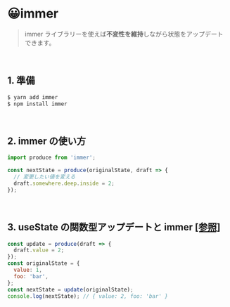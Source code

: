 # 😀immer

> immer ライブラリーを使えば**不変性を維持**しながら状態をアップデートできます。

<br/>

## 1. 準備

```bash
$ yarn add immer
$ npm install immer
```
<br/>

## 2. immer の使い方

```js
import produce from 'immer';

const nextState = produce(originalState, draft => {
  // 変更したい値を変える
  draft.somewhere.deep.inside = 2;
});
```
<br/>

## 3. useState の関数型アップデートと immer  [[参照]](https://github.com/hi1004/react-study/commit/b42ff0282d3c57de3ca55268868071fb87d2a169#)

```js
const update = produce(draft => {
  draft.value = 2;
});
const originalState = {
  value: 1,
  foo: 'bar',
};
const nextState = update(originalState);
console.log(nextState); // { value: 2, foo: 'bar' }
```

